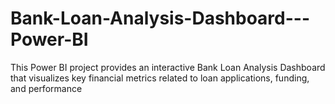 # Bank-Loan-Analysis-Dashboard---Power-BI
This Power BI project provides an interactive Bank Loan Analysis Dashboard that visualizes key financial metrics related to loan applications, funding, and performance
